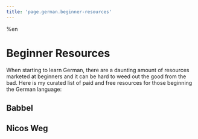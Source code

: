 ```yaml
---
title: 'page.german.beginner-resources'
---
```

%en
# Beginner Resources
When starting to learn German, there are a daunting amount of resources marketed at beginners and it can be hard to weed out the good from the bad. Here is my curated list of paid and free resources for those beginning the German language:

## Babbel
## Nicos Weg
